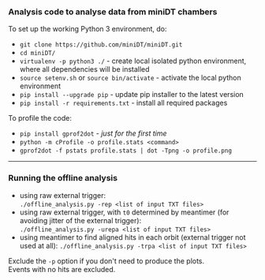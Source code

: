 ### Analysis code to analyse data from miniDT chambers

To set up the working Python 3 environment, do:
   * `git clone https://github.com/miniDT/miniDT.git`
   * `cd miniDT/`
   * `virtualenv -p python3 ./` - create local isolated python environment, where all dependencies will be installed
   * `source setenv.sh` or `source bin/activate` - activate the local python environment
   * `pip install --upgrade pip` - update pip installer to the latest version
   * `pip install -r requirements.txt` - install all required packages

To profile the code:
   * `pip install gprof2dot` - *just for the first time*
   * `python -m cProfile -o profile.stats <command>`
   * `gprof2dot -f pstats profile.stats | dot -Tpng -o profile.png`

- - - - -

### Running the offline analysis
   * using raw external trigger:  
     `./offline_analysis.py -rep <list of input TXT files>`
   * using raw external trigger, with `t0` determined by meantimer (for avoiding jitter of the external trigger):  
     `./offline_analysis.py -urepa <list of input TXT files>`
   * using meantimer to find aligned hits in each orbit (external trigger not used at all):
     `./offline_analysis.py -trpa <list of input TXT files>`

Exclude the `-p` option if you don't need to produce the plots.  
Events with no hits are excluded.

